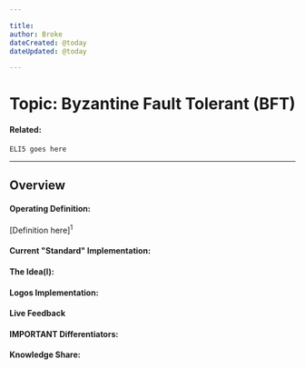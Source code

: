 ```yaml
---

title:
author: Broke
dateCreated: @today
dateUpdated: @today

---
```


# Topic: Byzantine Fault Tolerant (BFT)
#### Related:
`ELI5 goes here`

---

## Overview

#### Operating Definition:
[Definition here]<sup>1</sup>

#### Current "Standard" Implementation:


#### The Idea(l):


#### Logos Implementation:


#### Live Feedback


#### IMPORTANT Differentiators:


#### Knowledge Share: